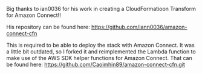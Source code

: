 Big thanks to ian0036 for his work in creating a CloudFormatioon Transform for Amazon Connect!!

His repository can be found here: https://github.com/iann0036/amazon-connect-cfn

This is required to be able to deploy the stack with Amazon Connect. It was a little bit outdated, so I forked it and reimplemented the Lambda function to make use of the AWS SDK helper functions for Amazon Connect. That can be found here: https://github.com/Caoimhin89/amazon-connect-cfn.git
